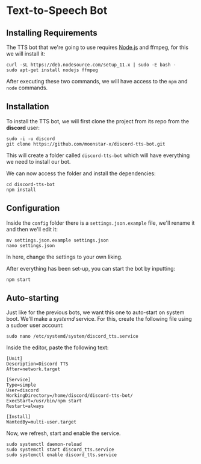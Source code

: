 # Text-to-Speech Bot

## Installing Requirements

The TTS bot that we're going to use requires [Node.js](https://nodejs.org/) and ffmpeg, for this we will install it:

    curl -sL https://deb.nodesource.com/setup_11.x | sudo -E bash -
    sudo apt-get install nodejs ffmpeg

After executing these two commands, we will have access to the `npm` and `node` commands.

## Installation

To install the TTS bot, we will first clone the project from its repo from the **discord** user:

    sudo -i -u discord
    git clone https://github.com/moonstar-x/discord-tts-bot.git

This will create a folder called `discord-tts-bot` which will have everything we need to install our bot.

We can now access the folder and install the dependencies:

    cd discord-tts-bot
    npm install

## Configuration

Inside the `config` folder there is a `settings.json.example` file, we'll rename it and then we'll edit it:

    mv settings.json.example settings.json
    nano settings.json

In here, change the settings to your own liking.

After everything has been set-up, you can start the bot by inputting:

    npm start

## Auto-starting

Just like for the previous bots, we want this one to auto-start on system boot. We'll make a *systemd* service. For this, create the following file using a sudoer user account:

    sudo nano /etc/systemd/system/discord_tts.service

Inside the editor, paste the following text:

    [Unit]
    Description=Discord TTS
    After=network.target

    [Service]
    Type=simple
    User=discord
    WorkingDirectory=/home/discord/discord-tts-bot/
    ExecStart=/usr/bin/npm start
    Restart=always

    [Install]
    WantedBy=multi-user.target

Now, we refresh, start and enable the service.

    sudo systemctl daemon-reload
    sudo systemctl start discord_tts.service
    sudo systemctl enable discord_tts.service
